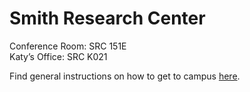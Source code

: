 Smith Research Center
=====================

Conference Room: SRC 151E  
Katy’s Office: SRC K021

Find general instructions on how to get to campus [here](http://cns.iu.edu/visitor_info.html).